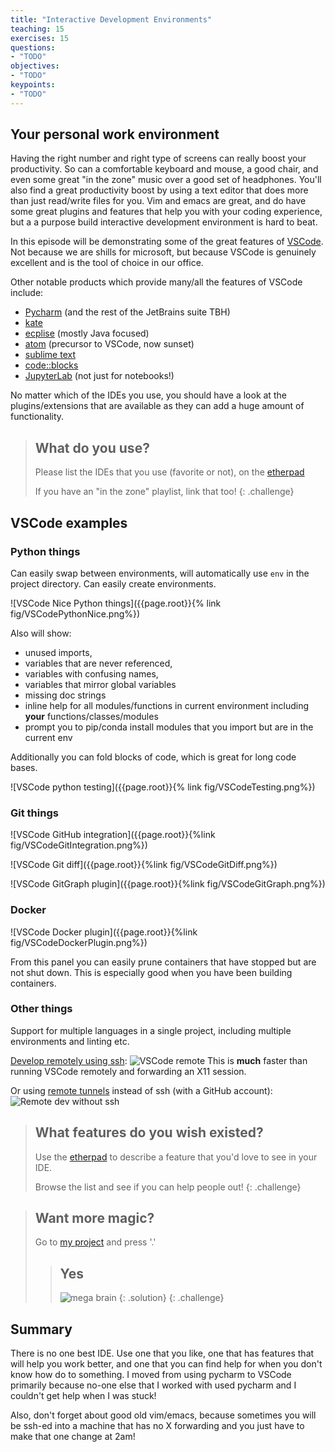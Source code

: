```yaml
---
title: "Interactive Development Environments"
teaching: 15
exercises: 15
questions:
- "TODO"
objectives:
- "TODO"
keypoints:
- "TODO"
---
```


## Your personal work environment
Having the right number and right type of screens can really boost your productivity.
So can a comfortable keyboard and mouse, a good chair, and even some great "in the zone" music over a good set of headphones.
You'll also find a great productivity boost by using a text editor that does more than just read/write files for you.
Vim and emacs are great, and do have some great plugins and features that help you with your coding experience, but a a purpose build interactive development environment is hard to beat.

In this episode will be demonstrating some of the great features of [VSCode](https://code.visualstudio.com/).
Not because we are shills for microsoft, but because VSCode is genuinely excellent and is the tool of choice in our office.

Other notable products which provide many/all the features of VSCode include:
- [Pycharm](https://www.jetbrains.com/pycharm/) (and the rest of the JetBrains suite TBH)
- [kate](https://kate-editor.org/)
- [ecplise](https://www.eclipse.org/downloads/) (mostly Java focused)
- [atom](https://github.com/atom) (precursor to VSCode, now sunset)
- [sublime text](https://www.sublimetext.com/)
- [code::blocks](http://www.codeblocks.org/)
- [JupyterLab](https://jupyter.org/) (not just for notebooks!)

No matter which of the IDEs you use, you should have a look at the plugins/extensions that are available as they can add a huge amount of functionality.

> ## What do you use?
> Please list the IDEs that you use (favorite or not), on the [etherpad]({{site.ether_pad}})
>
> If you have an "in the zone" playlist, link that too!
{: .challenge}

## VSCode examples

### Python things

Can easily swap between environments, will automatically use `env` in the project directory.
Can easily create environments.

![VSCode Nice Python things]({{page.root}}{% link fig/VSCodePythonNice.png%})

Also will show:
- unused imports, 
- variables that are never referenced, 
- variables with confusing names,
- variables that mirror global variables
- missing doc strings
- inline help for all modules/functions in current environment including **your** functions/classes/modules
- prompt you to pip/conda install modules that you import but are in the current env

Additionally you can fold blocks of code, which is great for long code bases.

![VSCode python testing]({{page.root}}{% link fig/VSCodeTesting.png%})

### Git things
![VSCode GitHub integration]({{page.root}}{%link fig/VSCodeGitIntegration.png%})

![VSCode Git diff]({{page.root}}{%link fig/VSCodeGitDiff.png%})

![VSCode GitGraph plugin]({{page.root}}{%link fig/VSCodeGitGraph.png%})

### Docker

![VSCode Docker plugin]({{page.root}}{%link fig/VSCodeDockerPlugin.png%})

From this panel you can easily prune containers that have stopped but are not shut down.
This is especially good when you have been building containers.

### Other things
Support for multiple languages in a single project, including multiple environments and linting etc.

[Develop remotely using ssh](https://code.visualstudio.com/docs/remote/ssh):
![VSCode remote](https://code.visualstudio.com/assets/docs/remote/ssh/architecture-ssh.png)
This is **much** faster than running VSCode remotely and forwarding an X11 session.

Or using [remote tunnels](https://code.visualstudio.com/docs/remote/tunnels) instead of ssh (with a GitHub account):
![Remote dev without ssh](https://code.visualstudio.com/assets/docs/remote/vscode-server/server-arch-latest.png)


> ## What features do you wish existed?
> Use the [etherpad]({{site.ether_pad}}) to describe a feature that you'd love to see in your IDE.
>
> Browse the list and see if you can help people out!
{: .challenge}

> ## Want more magic?
> Go to [my project](https://github.com/PaulHancock/Aegean/blob/main/AegeanTools/MIMAS.py) and press '.'
> 
> > ## Yes
> > ![mega brain](http://www.reactiongifs.com/r/yjbmm.gif)
> {: .solution}
{: .challenge}



## Summary
There is no one best IDE.
Use one that you like, one that has features that will help you work better, and one that you can find help for when you don't know how do to something.
I moved from using pycharm to VSCode primarily because no-one else that I worked with used pycharm and I couldn't get help when I was stuck!

Also, don't forget about good old vim/emacs, because sometimes you will be ssh-ed into a machine that has no X forwarding and you just have to make that one change at 2am!